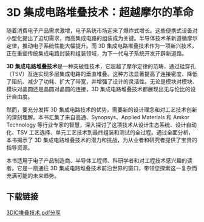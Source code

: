 # **3D 集成电路堆叠技术：超越摩尔的革命**

随着消费电子产品需求激增，电子系统市场迎来了爆炸式增长。这些便携式设备对小型化提出了迫切需求，而高集成电路的组装成为关键。半导体技术革新遵循摩尔定律，推动电子系统性能大幅提升。而 3D 集成电路堆叠技术作为一项新兴技术，正在重塑传统集成电路封装和组装领域，为下一代电子系统开发开辟新道路。

**3D 集成电路堆叠技术**是一种突破性技术，它超越了摩尔定律的范畴，通过硅穿孔（TSV）互连实现多层集成电路的垂直堆叠。这种方法显著提高了连接密度、降低了阻抗、减少了功耗、扩大了带宽，并增强了设计的灵活性。无论是模块对模块、模块对晶圆还是晶圆对晶圆的连接，3D 集成电路堆叠技术都展现出无与伦比的设计自由度。

然而，要充分发挥 3D 集成电路技术的优势，需要新的设计理念和对工艺技术创新的深刻理解。本书汇集了来自高通、Synopsys、Applied Materials 和 Amkor Technology 等行业专家的智慧，深入探讨了这项技术从设计生态系统、设计自动化、TSV 工艺选择、单元工艺技术到最终组装和测试的全过程。通过全面分析，本书揭示了 3D 集成电路堆叠技术的潜力和挑战，为从业者和研究者提供了宝贵的指导资源。

本书适用于电子产品制造商、半导体工程师、科研学者和对工程技术感兴趣的读者。它是一扇通往 3D 集成电路堆叠技术前沿世界的窗口，带领您探索这一复杂而充满可能的未来趋势。

## 下载链接

[3DIC堆叠技术.pdf分享](https://pan.quark.cn/s/9be3bc140a9d)